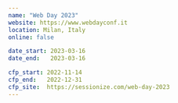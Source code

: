 ```yaml
---
name: "Web Day 2023"
website: https://www.webdayconf.it
location: Milan, Italy
online: false

date_start: 2023-03-16
date_end:   2023-03-16

cfp_start: 2022-11-14
cfp_end:   2022-12-31
cfp_site:  https://sessionize.com/web-day-2023
---
```


